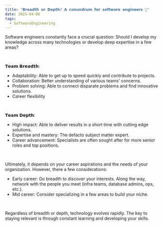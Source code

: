 ```yaml
---
title: "𝗕𝗿𝗲𝗮𝗱𝘁𝗵 𝗼𝗿 𝗗𝗲𝗽𝘁𝗵? 𝗔 𝗰𝗼𝗻𝘂𝗻𝗱𝗿𝘂𝗺 𝗳𝗼𝗿 𝘀𝗼𝗳𝘁𝘄𝗮𝗿𝗲 𝗲𝗻𝗴𝗶𝗻𝗲𝗲𝗿𝘀 🤔"
date: 2025-04-08
tags:
  - SoftwareEngineering
---
```

Software engineers constantly face a crucial question: Should I develop my knowledge across many technologies or develop deep expertise in a few areas?

<br>

𝗧𝗲𝗮𝗺 𝗕𝗿𝗲𝗮𝗱𝘁𝗵:
- Adaptability: Able to get up to speed quickly and contribute to projects.
- Collaboration: Better understanding of various teams' concerns.
- Problem solving: Able to connect disparate problems and find innovative solutions.
- Career flexibility

<br>

𝗧𝗲𝗮𝗺 𝗗𝗲𝗽𝘁𝗵:
- High impact: Able to deliver results in a short time with cutting edge solutions.
- Expertise and mastery: The defacto subject matter expert.
- Career advancement: Specialists are often sought after for more senior roles and top positions.

<br>

Ultimately, it depends on your career aspirations and the needs of your organization. However, there a few considerations:
- Early career: Go breadth to discover your interests. Along the way, network with the people you meet (infra teams, database admins, ops, etc.).
- Mid career: Consider specializing in a few areas to build your niche.

<br>

Regardless of breadth or depth, technology evolves rapidly. The key to staying relevant is through constant learning and developing your skills.
